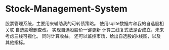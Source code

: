 # Stock-Management-System
股票管理系统，主要用来辅助我的可转债策略。
使用sqlite数据库和我的自选股相关联
自选股增删查改。
实现自选股股价一键更新
计算三线复式法是否成立，未来考虑三线可视化。
同时计算收益。
还可以监控市场，给出自选股的k线图，以及其他指标。
